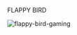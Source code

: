 FLAPPY BIRD


![flappy-bird-gaming](https://user-images.githubusercontent.com/122040215/221439851-d6c300f7-bdd1-475d-96aa-829ebfcf322b.gif)
